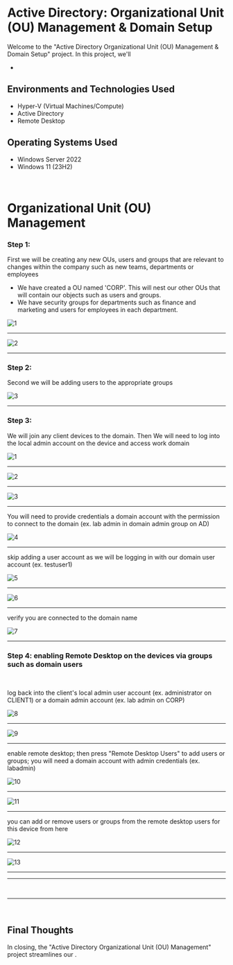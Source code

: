 <h1> Active Directory: Organizational Unit (OU) Management & Domain Setup </h1>


<p>Welcome to the "Active Directory Organizational Unit (OU) Management & Domain Setup" project. In this project, we'll  </p>

-  

<h2>Environments and Technologies Used</h2>

- Hyper-V (Virtual Machines/Compute)
- Active Directory
- Remote Desktop


<h2>Operating Systems Used </h2>

- Windows Server 2022
- Windows 11 (23H2)


<br>



<h1>Organizational Unit (OU) Management</h1>

<h3>Step 1: </h3>
<p>First we will be creating any new OUs, users and groups that are relevant to changes within the company such as new teams, departments or employees </p>

- We have created a OU named 'CORP'. This will nest our other OUs that will contain our objects such as users and groups.
- We have security groups for departments such as finance and marketing and users for employees in each department.

![1](https://github.com/user-attachments/assets/6cfc904c-8828-4b03-90ce-fd39f509e9b3)

____

![2](https://github.com/user-attachments/assets/43839d64-2072-4d43-a04e-1e7cd7a3b707)


____


<h3>Step 2: </h3>
<p>Second we will be adding users to the appropriate groups </p>


![3](https://github.com/user-attachments/assets/48c9dbcd-26d5-4abb-942a-fb2165b6e2f6)



____


<h3>Step 3: </h3>
<p> We will join any client devices to the domain. Then We will need to log into the local admin account on the device and access work domain </p>


![1](https://github.com/user-attachments/assets/42b21543-8c8a-4ac3-8687-97206f453d0f)


____


![2](https://github.com/user-attachments/assets/6dec5922-4bf0-4995-8647-840cf0c88d02)


____


![3](https://github.com/user-attachments/assets/96ec8827-4f78-45ce-a9bd-987510e5a8ee)


____


You will need to provide credentials a domain account with the permission to connect to the domain (ex. lab admin in domain admin group on AD)


![4](https://github.com/user-attachments/assets/3af805c2-aeef-45f2-b348-7cfd669ee256)


____


skip adding a user account as we will be logging in with our domain user account (ex. testuser1)


![5](https://github.com/user-attachments/assets/cff70d5e-422d-4d26-8886-962a1a20f0df)


____





![6](https://github.com/user-attachments/assets/af04abee-6998-4dd5-8e22-2d67550eb43c)


____

verify you are connected to the domain name

![7](https://github.com/user-attachments/assets/11ee7c68-fb66-4cb6-8240-fbc476f38ea3)


____
<h3>Step 4: enabling Remote Desktop on the devices via groups such as domain users </h3>
<p> </p>

<br>

log back into the client's local admin user account (ex. administrator on CLIENT1) or a domain admin account (ex. lab admin on CORP)

![8](https://github.com/user-attachments/assets/f45049e6-232d-411c-b85a-1f6ebff4768b)



____


![9](https://github.com/user-attachments/assets/b2703a48-9189-4712-aad6-ff027020954f)


____

enable remote desktop; then press "Remote Desktop Users" to add users or groups; you will need a domain account with admin credentials (ex. labadmin)


![10](https://github.com/user-attachments/assets/e02b4356-6bc0-4601-b515-51d32d3bd8f3)


____

![11](https://github.com/user-attachments/assets/45e3dfff-5b02-42fd-b4bf-6b92e20a4f46)


____
you can add or remove users or groups from the remote desktop users for this device from here

![12](https://github.com/user-attachments/assets/4bcabd40-7c77-4f7b-b4ff-023b1fa1cb05)



____


![13](https://github.com/user-attachments/assets/f021b201-c197-470b-a01b-fa1105e01048)



____




____
<br>

____




<br>



<h2> Final Thoughts </h2>

<p> In closing, the "Active Directory Organizational Unit (OU) Management" project streamlines our  .</p>

